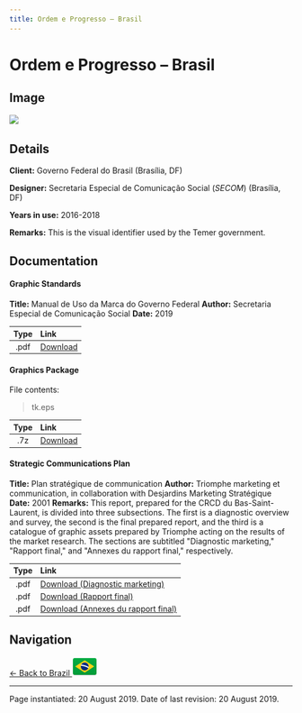 ```yaml
---
title: Ordem e Progresso – Brasil
---
```


# Ordem e Progresso – Brasil

## Image

<img src="https://f001.backblazeb2.com/b2api/v1/b2_download_file_by_id?fileId=4_z28c49eac21252eda5eb50012_f11976e8af53a67b1_d20181014_m003834_c001_v0001023_t0019" class="focus-image">

## Details

**Client:** Governo Federal do Brasil (Brasília, DF)

**Designer:** Secretaria Especial de Comunicação Social (*SECOM*) (Brasília, DF)

**Years in use:** 2016-2018

**Remarks:** This is the visual identifier used by the Temer government.

## Documentation

#### Graphic Standards

**Title:** Manual de Uso da Marca do Governo Federal
**Author:** Secretaria Especial de Comunicação Social
**Date:** 2019

| Type | Link |
| :---: | :--- |
| .pdf | [Download]() |

#### Graphics Package

File contents:
> tk.eps

| Type | Link |
| :---: | :--- |
| .7z | [Download]() |

#### Strategic Communications Plan

**Title:** Plan stratégique de communication
**Author:** Triomphe marketing et communication, in collaboration with Desjardins Marketing Stratégique
**Date:** 2001
**Remarks:** This report, prepared for the CRCD du Bas-Saint-Laurent, is divided into three subsections. The first is a diagnostic overview and survey, the second is the final prepared report, and the third is a catalogue of graphic assets prepared by Triomphe acting on the results of the market research. The sections are subtitled "Diagnostic marketing," "Rapport final," and "Annexes du rapport final," respectively.

| Type | Link |
| :---: | :--- |
| .pdf | [Download (Diagnostic marketing)](https://f001.backblazeb2.com/file/nation-branding-now/NA/CA/QC/01/BSLDiagnostic+Marketing.pdf) |
| .pdf | [Download (Rapport final)](https://f001.backblazeb2.com/file/nation-branding-now/NA/CA/QC/01/BSLPlanComm.pdf) |
| .pdf | [Download (Annexes du rapport final)](https://f001.backblazeb2.com/file/nation-branding-now/NA/CA/QC/01/BSLPlanCommMateriel.pdf) |

## Navigation

[← Back to Brazil <img src="/images/FlagKit/SA/BR/BR@2x.png" class="flagkit">](../BR.html)

---

Page instantiated: 20 August 2019.
Date of last revision: 20 August 2019.